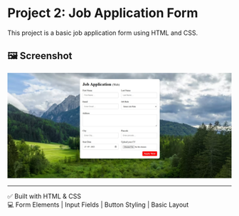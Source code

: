 # Project 2: Job Application Form

This project is a basic job application form using HTML and CSS.

## 🖼️ Screenshot

![Job Application Form](./JobApplicationForm.jpg)

---

✅ Built with HTML & CSS  
💻 Form Elements | Input Fields | Button Styling | Basic Layout
